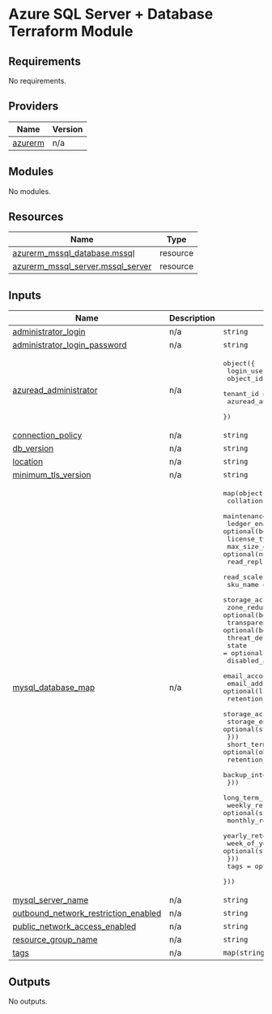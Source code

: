 # Azure SQL Server + Database Terraform Module

<!-- BEGIN_TF_DOCS -->
## Requirements

No requirements.

## Providers

| Name | Version |
|------|---------|
| <a name="provider_azurerm"></a> [azurerm](#provider\_azurerm) | n/a |

## Modules

No modules.

## Resources

| Name | Type |
|------|------|
| [azurerm_mssql_database.mssql](https://registry.terraform.io/providers/hashicorp/azurerm/latest/docs/resources/mssql_database) | resource |
| [azurerm_mssql_server.mssql_server](https://registry.terraform.io/providers/hashicorp/azurerm/latest/docs/resources/mssql_server) | resource |

## Inputs

| Name | Description | Type | Default | Required |
|------|-------------|------|---------|:--------:|
| <a name="input_administrator_login"></a> [administrator\_login](#input\_administrator\_login) | n/a | `string` | n/a | yes |
| <a name="input_administrator_login_password"></a> [administrator\_login\_password](#input\_administrator\_login\_password) | n/a | `string` | n/a | yes |
| <a name="input_azuread_administrator"></a> [azuread\_administrator](#input\_azuread\_administrator) | n/a | <pre>object({<br>    login_username              = string<br>    object_id                   = string<br>    tenant_id                   = string<br>    azuread_authentication_only = bool<br>  })</pre> | n/a | yes |
| <a name="input_connection_policy"></a> [connection\_policy](#input\_connection\_policy) | n/a | `string` | n/a | yes |
| <a name="input_db_version"></a> [db\_version](#input\_db\_version) | n/a | `string` | n/a | yes |
| <a name="input_location"></a> [location](#input\_location) | n/a | `string` | n/a | yes |
| <a name="input_minimum_tls_version"></a> [minimum\_tls\_version](#input\_minimum\_tls\_version) | n/a | `string` | n/a | yes |
| <a name="input_mysql_database_map"></a> [mysql\_database\_map](#input\_mysql\_database\_map) | n/a | <pre>map(object({<br>    collation                           = optional(string)<br>    maintenance_configuration_name      = optional(string)<br>    ledger_enabled                      = optional(bool)<br>    license_type                        = optional(string)<br>    max_size_gb                         = optional(number)<br>    read_replica_count                  = optional(number)<br>    read_scale                          = optional(bool)<br>    sku_name                            = optional(string)<br>    storage_account_type                = optional(string)<br>    zone_redundant                      = optional(bool)<br>    transparent_data_encryption_enabled = optional(bool)<br>    threat_detection_policy = optional(object({<br>      state                      = optional(string)<br>      disabled_alerts            = optional(list(string))<br>      email_account_admins       = optional(string)<br>      email_addresses            = optional(list(string))<br>      retention_days             = optional(string)<br>      storage_account_access_key = optional(string)<br>      storage_endpoint           = optional(string)<br>    }))<br>    short_term_retention_policy = optional(object({<br>      retention_days           = optional(number)<br>      backup_interval_in_hours = optional(number)<br>    }))<br>    long_term_retention_policy = optional(object({<br>      weekly_retention  = optional(string)<br>      monthly_retention = optional(string)<br>      yearly_retention  = optional(string)<br>      week_of_year      = optional(string)<br>    }))<br>    tags              = optional(map(string))<br>  }))</pre> | n/a | yes |
| <a name="input_mysql_server_name"></a> [mysql\_server\_name](#input\_mysql\_server\_name) | n/a | `string` | n/a | yes |
| <a name="input_outbound_network_restriction_enabled"></a> [outbound\_network\_restriction\_enabled](#input\_outbound\_network\_restriction\_enabled) | n/a | `string` | n/a | yes |
| <a name="input_public_network_access_enabled"></a> [public\_network\_access\_enabled](#input\_public\_network\_access\_enabled) | n/a | `string` | n/a | yes |
| <a name="input_resource_group_name"></a> [resource\_group\_name](#input\_resource\_group\_name) | n/a | `string` | n/a | yes |
| <a name="input_tags"></a> [tags](#input\_tags) | n/a | `map(string)` | n/a | yes |

## Outputs

No outputs.
<!-- END_TF_DOCS -->